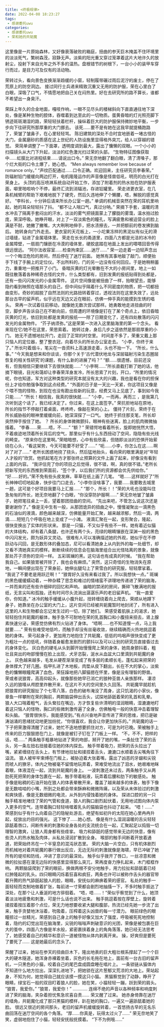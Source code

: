 ```yaml
---
title: <终极规律>
date: 2022-04-08 18:23:27
tags:
 - 感谢委托uwu
categories:
 - 感谢委托uwu
 - 荣和她的共轭魔
--- 
```

这里像是一片原始森林，又好像衰落破败的箱庭，扭曲的参天巨木掩盖不住环境里的淡淡死气，繁树森茂，寂静无声。淡紫的阳光重又穿过笼罩着这片大地许久的放射尘，投射下来自光年之外不多的温热。盘根错节的树根下，一台小小的装甲车穿行而过，是目力可及仅有的活动物。
<!-- more -->
荣转过头，看向景色变换渐渐趋缓的小窗，轻制履带碾过雨后泥泞的废土，停在了荒原上的防空洞边。
接过同行士兵递来精致沉重又无用的防护服，荣在心里白了白眼，深吸了口气，不情愿地把自己关在闷热里。好在去研究所的路不算长，谁都不希望出一身臭汗。

荣踩上年久的合金地面，嘎吱作响，一眼不见尽头的楼梯斜向下直直通往地下深处，像是某种生物的腔体，吞噬着到达至此的一切物质。蛋黄昏暗的灯光照亮脚下锈迹斑斑潮湿的路，荣轻轻扶着栏杆，操纵着巨大的防护服保持微妙地平衡，一步步向下往研究所那厚重的大门挪去。
该死……要不是有她在这我早就提桶跑路了，荣皱了皱鼻子，在心里轻轻骂。
陈旧建筑的深处不合时宜地嵌着一堵古怪的大门，金属磨砂的质感在这上世纪的人防设施里显得格外突兀，给人以穿越的错觉。
荣简单调整了一下面罩，透明度调到最大，露出了慵懒的双眼。一个小小的扫描镜头从大门下升起，淡淡的红色激光扫过荣的头部。
“生物特征图像获取中……虹膜比对进程结束……请说出口令。”
荣无奈地翻了翻白眼，清了清嗓子，那个烂大街的口令土爆了，她心想。
“Men always remember love because of romance only。”
“声纹匹配通过……口令正确。欢迎回来，主任研究员李春荣。”
防辐射铅门缓缓向两边打开，电机隆隆运作的声音像是怪兽低吼，明亮的白光打在荣身上。
头顶的高压喷淋系统自动开始工作，添加了附着剂的热水拍在防护服表面，噼里啪啦响个不停，最终汇流到消辐池，存进铅罐里。
荣走进更衣室，在几条机械臂的帮助下艰难地脱下了硬壳，然后久违地伸了个懒腰，唔，解脱的感觉真好。
“李科长，十分钟后请来所长办公室一趟。”
单调的机械音突然在荣的耳机里响起，她的耳朵轻轻抖了抖。
“都不让人喘口气，真过分呐。”
荣摘下手套，温暖的清水冲去了隔离手套闷出的汗水，淡淡的雾气把镜面蒙上了朦胧的雾霭，温水拍过脸庞，荣深呼吸。她睁开眼，对上了一双淡紫色的瞳孔，写满疲惫和被迫营业的脸上满是不耐，她撇了撇嘴，大大咧咧地伸手，把水渍擦去，一并把额前的卷发拂到脑后。
她转身向门外走去。
更衣室的天花板上，一小坨果冻样的黑泥似有似无的滑过墙缝，钻进了金属墙体里。
荣走在长长的甬道里，四面八方都是光洁的冰冷的金属障壁，一扇扇门镶嵌在冷漠的墙体里，硬胶底踏在地面上发出的嗒嗒回音传得很远很远。
“阿尔法收容室……检查拘束区……迷厅……”
荣一边走着一边轻声念出一个个晦涩危险的房间，然后停在了迷厅前面。
她煞有其事地敲了敲门，顺便抬手下线了手腕上的定位仪。不出所料的，门的另一边没有任何回应。于是她稍稍蓄力，重重地一把推开了小门。
昏暗灰黄的灯光晕散在不大的小房间里，地上一如既往散落着各种稀奇古怪的文件，什么类型都有，旧到发黄的报纸贴得到处都是，还有一些闪闪发光的小金属零件。
这片空间像是被扭曲了一样，抬眼望去，能够隐约看到映照在墙那头的自己，但中间似乎隔着什么不同密度的物质，把一切都扭曲变形。奇妙的超脱了自然法则的光路扭转着穿过，透视法则在这里失效了，远处那台古早的留声机，似乎远在天边又近在眼前，仿佛一伸手真的能摸到生锈的唱头。
荣再一次试着往前移动，就像她无数次尝试那样。她勇敢地走进扭曲的时空，脚步声告诉自己在不断向前，但周遭的环境像是钉在了某个奇点上，依旧昏暗灰黄的灯光，依旧到处都是发黄的报纸——除了日期变化了，还有四处散落的闪闪发光的金属物件。
“芥子纳须弥。”这是荣第一次进入这里脑海里的第一个念头。
看来现在它/她不在这里，荣思索着。
她转过身，身后几步之遥依然是那扇厚重的小门。
她无不遗憾地拉开门，走回了正常的时空里。
时间差不多了，荣重又戴上那只恼人的定位器，整了整衣冠，向着尽头的所长办公室走去。
“小李，你终于来了。”
所长叼着烟斗，笔尖在一沓资料上高速游走着，头也不抬一下。
“所长，什么事。”
“今天我是想来和你谈谈，你那个关于‘古代潜伏地龙与深层辐射污染生态圈层恢复的相关性研究’的课题，有什么新的进展了吗？”
“额……很遗憾，目前还没有，但我相信只要继续下去很快就能……”
“小李啊……”所长直截打断了她的话，他摘下眼镜，目光和蔼却让李春荣浑身发冷，所长思索了片刻，开口，“所里的情况呢，你也知道，军方对这种类型的研究本就没有太大的兴趣，我也是看在你的担保份上才给你勉强争取到这点经费。”
“外面的日子是一天比一天紧，你这项目又像是个喂不饱的怪物，到现在也没有勘出些新的玩意，经费又马上见底了，事到如今我只能……”
“所长！相信我，我真的很快就……”
“小李，一而再，再而三 ，是我第几次听到这个话了，我已经决定了。你过来，在这上面签字。”
荣抗拒地站在原地，所长的指节不停敲打着桌面，咚咚咚，像敲在荣的心上。
僵持了片刻，荣终于在所长威胁般的眼神里缓缓向前，她深深探了一口气。
她终于抓住那支笔，所长却突然伸手按住了她。
？
所长的身体微微颤抖，眼神有些迷离，脸上的肌肉微微抽搐着。
“李春……荣……唔，不……”
“额？”
荣错愕地看着所长，旋即她恍然大悟，不着痕迹地顶着所长背后的空气，那里似乎有什么东西扭动了空间，隐隐有些光线的畸变。
“原来你在这里啊。”荣暗暗想，心中有些欣喜，但随即淡淡的恐惧开始萦绕在心头，“看这架势，今天可能要不好受了……”
“呃……小李，你怎么在这……啊对了对了……”
老所长困惑地挠了挠头，然后猛地抬头，看向荣的眼里满是对“年轻人才般的”欣赏。他抓起笔在方才那张终止预算的文件上画了起来，好像没有看到上面的内容。
“我评估完了你的项目之后觉得，很不错，啊，真的很不错。”老所长把新写完的东西推到荣面前，“签个字，以后我们所的资源都会优先供给你。”
“好……好的。”荣不免有些头皮发麻，草草在纸上画了几笔。
“嗯……这样就好了”所长神神叨叨地起身，快步往门口走去，“小李你没啥事了，我要……我要敢去城里一趟，这可是个好项目我要马上汇报……”
“那个，所长！！”荣的大吼也没能叫住急匆匆的所长，她无奈地翻了个白眼，“你没穿防护服啊……”
荣无奈地皱了皱鼻子，她把笔往桌上一丢，望着那团扭曲的空间。
“先出来吧，不管怎么说这次还是要谢谢你了。”
像是无中生有一般，从那团诡异的扭曲之中，慢慢凝聚出一滴黑色的石油似的液滴，颜色越来越深，仿佛能量开始汇聚，越来越浓郁，然后一滴，两滴……短短几个呼吸在地上变成了一小滩。
液滴汇聚在一起，变形聚合，隆起，很快变换出了实体的形状来。
那是一只猫，不又似乎有些不一样。她有着近似猫的大体结构，却有着八条腿，也许还有两个头，亮绿的眼睛镶嵌在深渊一般的黑色中闪闪发光，颇为妖异又灵动。
很难有人可以准确描述她的外观，她似乎在不停跃动与闪回，是无数形体的叠加态，尼可以看清她身上从内到外的每一处细节，却又看不清她真实的模样。断断续续的信息会在脑海里组合出光怪陆离的景象，就像那处芥子须弥的空间一样。
五彩斑斓的黑。这句话也有成真的时候。
“我在帮助我自己。如果狼胃被开除了，我也会有麻烦。”
突然，这只奇怪的生物消失在原地，一瞬间便出现在了荣身前，她伸出腿勾上了荣雪白的研究服，轻轻摩挲着。
“我说了不要老是用跃迁啊！”
“狼胃好久没有来看过我了。所以我想快一点。”
斑斓的黑色缓缓蠕动着，一种杂糅了思念和难过的情绪蛮不讲理地传递进了荣的脑海，一并而来的还有些许细碎的回忆和声响。
幽暗的禁闭的房间，撕碎飞散满地的报纸，无言尖叫和孤独，还有时间尽头流淌出潺潺乐声的老旧留声机。
“我一直爱你，你知道。”
冰冷的触手缓缓从小腹升起，扭转缠绕着向上爬去，荣顺从地蹲下身子，她靠坐在办公室的大门上，这片空间已经被共轭魔暂时地封闭了，所有进入这里的人和生物都会忘记发生过的一切，除了她们。
荣感受着肌肤上的渴求，她轻轻抱住共轭魔的躯体，触手急不可耐地在荣的乳首胸口和小腹扭来扭去，肾上腺素快速分泌，荣感觉仿佛有烈火钻进了身体。
“唔啊……也不知道慢一点，马上我就要……”
荣有些难受地低吟，而触手却没有丝毫收敛，继续精确而火热地挑逗着她的身体。
荣弓起身子，更加用力地抱住了共轭魔，低低的呜咽声很快变成了更为粗壮一点的低吼，伴随着身躯愈发剧烈的颤抖以及可以让别的研究员直接昏过去的身体变化。
灰白色的硬毛从头到脚开始慢慢爬上荣的身体，她周身颤抖着，粗壮且突出的吻部慢慢在脸上出现，犬牙恣裂，涎水从血盆大口里滴到共轭魔的身上。
灰色越来越多，毛发从硬茬渐渐变成了有多层的柔顺长毛，蓬松起来把荣的身体撑大了好几圈。指甲扎进了木地板，肉垫从皮下翻出，长在不大的掌心，淡紫色的慵懒眼瞳爬满了血色，荣狂躁地把八脚猫摁在怀里，像是没有理智的野兽。
荣或者说狼胃，高高仰起头，就像那些她早已消亡的狼种亚兽人亲族那样。
凄凉久远的狼嚎从颅腔里炸散开来，在这片不大的空间里久久回荡。
共轭魔早就趁机把狼胃的研究服扯了个七零八落，白色的破布淹没了周身，这只饥渴的小家伙，像章鱼一样攀附在荣的胸前，两颗脑袋伸出舌头，试探地舔舐着荣的乳首和乳晕。
狼人大口喘着粗气，舌头耷拉在嘴边，方才恢复些许清明的湿润眼睛，湿漉漉地盯着这只恼人的怪物，胸口的些微刺激传遍了全身，仿佛触电一般的快意冲击着理智和头脑。
“狼胃很快乐，我能感受到。”有点兴奋地声音传进了荣的思维，把已是破涛汹涌的思绪扰动地更加纷扰，“你很喜欢，我会让你更加快乐的。”
共轭魔的话一下子把荣激得清醒了过来，她忙不迭地想要抓住对方，可是为时已晚。荣被触手上传来的巨力狠狠摁在门上，就像是被钉子钉在了门板上一样。
“不，不不，把样的话，唔……”
两条触手粗暴地钻进了荣的吻部，掰开了她的嘴，一条扯住了荣的舌头，另一条左扭右扭接着往她的体内探去。
触手带着吸力，把荣的舌头拉出了嘴，紧紧缠绕在舌头上，有节律地拉扯和揉捏着舌头，漉漉口水顺着舌尖嘴角往下溢流。
狼人被牢牢束缚在门板上，被胁迫着大张着嘴，露出了凶恶的牙龈和尖锐而唬人的獠牙。体内之物被毫不留情地玩弄着，荣难受地流出了泪水，她艰难地眯着眼，体液混在一起，流到共轭魔的身上。
一波刺激还未过去，两条触手又从两肋死死把荣的身体包裹在一起，触手带着粘液，玩弄着后腰和肋下的敏感处。
触手像是粘稠的石油开始在狼人的体表晕散开来，覆盖了越来越多的体表，触手下像是无数啮啮的小嘴，所到之处都会带来酥麻和微微阵痛，以及荣从未体验过的刺激和爽快感，像是无数细微的电流，从外到内侵蚀着她的身体。
探进口腔的另一只触手精准地堵住了荣的气管和食道，狼人的胸口剧烈起伏着，无用地试图向体内泵入更多的空气，连带着胸口轻轻啃噬着乳头的猫脑袋也抖动了起来。
“唔！……”
荣感到似乎有什么向着自己的隐秘处游去，绝望有如初升的太阳在她心里冉冉升起，绽放出灼目的强光。
这下惨了……她心想。
像是有什么湿润温暖的舌尖轻轻舔舐着唇口，间断传来的刺激和全身各处的支流统合在一起，汇聚起足以捣毁一切理智的激爽，让狼人周身都有些痉挛。
吸力和舔舐的感觉带来无边的快意，像有些烫人的热水触及肉体，从私处浸润扩散到全身。
喉部的触手间断着开放着通道，把荣始终吊在一个半窒息的混沌状态里。
荣的大脑一片空白，只有机体剧烈而机械地对着共轭魔的暴行做出反应，无边无际的刺激就像是海啸，早已冲破了她所有的堤坝和防线，冲进了意识的最深处。
触手似乎拨开了唇口，一丝凉意和微微的拉扯感在漫无边际的快感里显得那么突兀，荣再度奋力挣扎起来，木门框框作响。
两颗脑袋爬到了荣的眼前，换做两根不安分地触手，用力拉扯和舔舐着已经红肿隆起的乳头。四只眼睛闪烁着狂喜和疯狂，两条也许可以被称作舌头的器官带着升腾的热气舔舐起狼人的脸，眼睛，安抚似的麻痹着荣的感官。
私处的触手一面轻轻而克制地做着扩张，每前进一寸荣都会剧烈地抽搐一下，不多时触手抵达了深处，在那个让人垂涎的地方徘徊着。
“唔，唔……！”荣似乎察觉到了什么，她顶着淡淡地疲惫和刺激，可是什么话也说不出来。
触手挑逗着按在厚壁上，旋转着揉捏着按压着那个点位，荣无力地想要收紧大腿和腹部，热流已经先她一步流了出来，触手贪婪地沐浴着，吮吸着，压榨着这头凶兽的每一寸潜力。
眼前绿色的眼瞳掠过一丝精光，荣感到自己身上的触手好像又加大了强度，呼吸被死死地控制着，隐约的幻觉出现在脑海里，尖锐的嗡嗡声刺破意识的光团，荣像是被包裹在巨大的茧中，四面八方像是羊水般，紧密裹挟着身上的角角落落，她已经无法思考了，她感受着自己的精华和意识一道被怪物从体内剥离开来。
操，好爽但是要死了要死了……
这是她最后的念头了。

荣醒了过来，她站在参天的扭曲巨木下，隆出地表的巨大粗壮根系撑起了一个个巨大的硬木隧道，她浑身赤裸着坐着，灰色的长毛拖在地上，面前有一台古旧的留声机，一只黑色的小猫，咬着自己的尾巴盘成圆盘睡在唱片上。
一条锁链从猫体内不知道什么地方拉出，深深扎进地下，把她锁在这片葱郁又荒凉的大地上。荣站起身，不知为何，她觉得自己就应该摸一摸这只小猫。
黑猫察觉到了动静，睁开了眼睛，绿宝石一般的双目盯着狼人的脸，她在笑，小猫轻轻一蹦，跃到荣的肩头。
“狼胃，我爱你。”
“狼胃，我爱你！”
…………
连绵不绝的声音以各种频率和响度刺进了荣的脑海，夹杂着担忧焦急欢喜自责……
荣又醒了过来。
她赤身倚靠在迷厅的墙角，共轭魔化成了那只黑猫的模样，趴在她的胸口，一遍又一遍舔舐着她的脸。
很远又很近的房间那头，老旧的留声机缓缓旋转着，一首悠扬古早的无名乐曲回荡在迷厅空间的各个角落。
“厚……你真是，玩得太过火了……”
荣无奈地笑了笑，虚弱地抱住了小猫，轻轻安抚般抚摸着。
“下不为例哦……”




